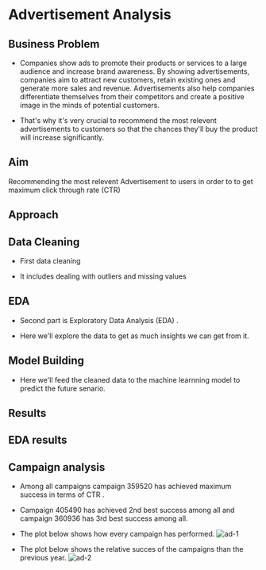 
# Advertisement Analysis




## Business Problem

- Companies show ads to promote their products or services to a large audience and increase brand awareness. By showing advertisements, companies aim to attract new customers, retain existing ones and generate more sales and revenue. Advertisements also help companies differentiate themselves from their competitors and create a positive image in the minds of potential customers.

- That's why it's  very crucial to recommend the most relevent advertisements to customers so that the chances they'll buy the product will increase significantly.
## Aim

Recommending the most relevent Advertisement to users in order to to get maximum  click through rate (CTR)
## Approach














## Data Cleaning

- First data  cleaning 

- It includes dealing with outliers and missing values 
## EDA

- Second part is Exploratory Data Analysis (EDA) .

- Here we'll explore the data to get as much insights we can get from  it.
## Model Building

- Here we'll feed the cleaned data to the machine learnning model to predict the future senario.
## Results 
## EDA results


## Campaign analysis

- Among all campaigns campaign 359520 has achieved maximum success in terms of CTR .

- Campaign 405490 has achieved 2nd best success among all and campaign 360936 has 3rd best success among all.

- The plot below shows how every campaign has performed.
![ad-1](https://user-images.githubusercontent.com/72175654/216274749-c32098e7-a6f9-4dde-8037-fab4020312d5.png)

- The plot below shows the relative succes of the campaigns than the previous year.
![ad-2](https://user-images.githubusercontent.com/72175654/216274755-ca028065-7d9e-4d97-bace-d964bceca029.png)
